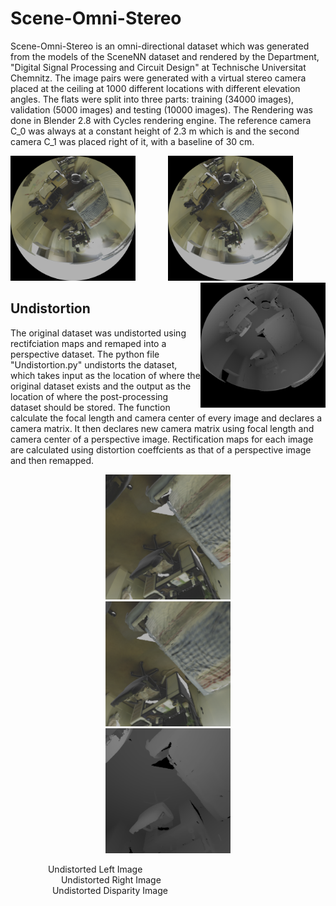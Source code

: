 # Scene-Omni-Stereo

Scene-Omni-Stereo is an omni-directional dataset which was generated from the models of the SceneNN dataset and rendered by the Department, "Digital Signal Processing and Circuit Design" at Technische Universitat Chemnitz. The image pairs were generated with a virtual stereo camera placed at the ceiling at 1000 different locations with different elevation angles. The flats were split into three parts: training (34000 images), validation (5000 images) and testing (10000 images). The Rendering was done in Blender 2.8 with Cycles rendering engine. The reference camera C_0 was always at a constant height of 2.3 m which is and the second camera C_1 was placed right of it, with a baseline of 30 cm.


<p align="center">
  <img src="Resources/Distorted_Left.png" img align="left" width="200" height="200" alt= "Distoretd"> 
  <img src="Resources/Distorted_Right.png" width="200" height="200"  >
  <img src="Resources/Distorted_Disparity.png" img align="right" width="200" height="200">
</p>




## Undistortion
The original dataset was undistorted using rectifciation maps and remaped into a perspective dataset.
The python file "Undistortion.py" undistorts the dataset, which takes input as the location of where the original dataset exists and the output as the location of where the post-processing dataset should be stored. The function calculate the focal length and camera center of every image and declares a camera matrix. It then declares new camera matrix using focal length and camera center of a perspective image. Rectification maps for each image are calculated using distortion coeffcients as that of a perspective image and then remapped.


<p align="center">
  <img src="Resources/Undistorted_Left.png" width="200" height="200" hspace="30">
  <img src="Resources/Undistorted_Right.png" width="200" height="200" hspace="30">
  <img src="Resources/Undistorted_Disparity.png" width="200" height="200" hspace="30">
</p>

<figcaption> &emsp;&emsp;&emsp;&emsp; Undistorted Left Image
</figcaption>
<figcaption> &emsp;&emsp;&emsp;&emsp;&emsp;&ensp; Undistorted Right Image
</figcaption>
<figcaption> &emsp;&emsp;&emsp;&emsp;&ensp; Undistorted Disparity Image
</figcaption>
